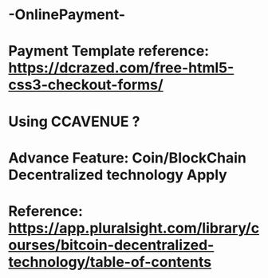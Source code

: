 # -OnlinePayment-
# Payment Template  reference: https://dcrazed.com/free-html5-css3-checkout-forms/
# Using CCAVENUE ? 


# Advance Feature: Coin/BlockChain Decentralized technology Apply
# Reference: https://app.pluralsight.com/library/courses/bitcoin-decentralized-technology/table-of-contents